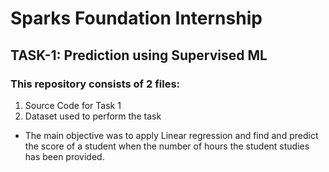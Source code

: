 # Sparks Foundation Internship

## TASK-1: Prediction using Supervised ML

### This repository consists of 2 files:
1. Source Code for Task 1
2. Dataset used to perform the task

* The main objective was to apply Linear regression and find and predict the score of a student when the number of hours the student studies has been provided.